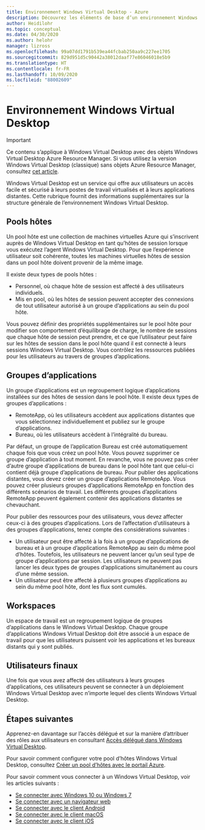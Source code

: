 ```yaml
---
title: Environnement Windows Virtual Desktop - Azure
description: Découvrez les éléments de base d’un environnement Windows Virtual Desktop, tels que les pools d’hôtes et les groupes d’applications.
author: Heidilohr
ms.topic: conceptual
ms.date: 04/30/2020
ms.author: helohr
manager: lizross
ms.openlocfilehash: 99a07dd1791b539ea44fcbab250aa9c227ee1705
ms.sourcegitcommit: 829d951d5c90442a38012daaf77e86046018e5b9
ms.translationtype: HT
ms.contentlocale: fr-FR
ms.lasthandoff: 10/09/2020
ms.locfileid: "88002609"
---
```

# <a name="windows-virtual-desktop-environment"></a>Environnement Windows Virtual Desktop

>[!IMPORTANT]
>Ce contenu s’applique à Windows Virtual Desktop avec des objets Windows Virtual Desktop Azure Resource Manager. Si vous utilisez la version Windows Virtual Desktop (classique) sans objets Azure Resource Manager, consultez [cet article](./virtual-desktop-fall-2019/environment-setup-2019.md).

Windows Virtual Desktop est un service qui offre aux utilisateurs un accès facile et sécurisé à leurs postes de travail virtualisés et à leurs applications distantes. Cette rubrique fournit des informations supplémentaires sur la structure générale de l’environnement Windows Virtual Desktop.

## <a name="host-pools"></a>Pools hôtes

Un pool hôte est une collection de machines virtuelles Azure qui s’inscrivent auprès de Windows Virtual Desktop en tant qu’hôtes de session lorsque vous exécutez l’agent Windows Virtual Desktop. Pour que l’expérience utilisateur soit cohérente, toutes les machines virtuelles hôtes de session dans un pool hôte doivent provenir de la même image.

Il existe deux types de pools hôtes :

- Personnel, où chaque hôte de session est affecté à des utilisateurs individuels.
- Mis en pool, où les hôtes de session peuvent accepter des connexions de tout utilisateur autorisé à un groupe d’applications au sein du pool hôte.

Vous pouvez définir des propriétés supplémentaires sur le pool hôte pour modifier son comportement d’équilibrage de charge, le nombre de sessions que chaque hôte de session peut prendre, et ce que l’utilisateur peut faire sur les hôtes de session dans le pool hôte quand il est connecté à leurs sessions Windows Virtual Desktop. Vous contrôlez les ressources publiées pour les utilisateurs au travers de groupes d’applications.

## <a name="app-groups"></a>Groupes d’applications

Un groupe d’applications est un regroupement logique d’applications installées sur des hôtes de session dans le pool hôte. Il existe deux types de groupes d’applications :

- RemoteApp, où les utilisateurs accèdent aux applications distantes que vous sélectionnez individuellement et publiez sur le groupe d’applications.
- Bureau, où les utilisateurs accèdent à l’intégralité du bureau.

Par défaut, un groupe de l’application Bureau est créé automatiquement chaque fois que vous créez un pool hôte. Vous pouvez supprimer ce groupe d’application à tout moment. En revanche, vous ne pouvez pas créer d’autre groupe d’applications de bureau dans le pool hôte tant que celui-ci contient déjà groupe d’applications de bureau. Pour publier des applications distantes, vous devez créer un groupe d’applications RemoteApp. Vous pouvez créer plusieurs groupes d’applications RemoteApp en fonction des différents scénarios de travail. Les différents groupes d’applications RemoteApp peuvent également contenir des applications distantes se chevauchant.

Pour publier des ressources pour des utilisateurs, vous devez affecter ceux-ci à des groupes d’applications. Lors de l’affectation d’utilisateurs à des groupes d’applications, tenez compte des considérations suivantes :

- Un utilisateur peut être affecté à la fois à un groupe d’applications de bureau et à un groupe d’applications RemoteApp au sein du même pool d’hôtes. Toutefois, les utilisateurs ne peuvent lancer qu’un seul type de groupe d’applications par session. Les utilisateurs ne peuvent pas lancer les deux types de groupes d’applications simultanément au cours d’une même session.
- Un utilisateur peut être affecté à plusieurs groupes d’applications au sein du même pool hôte, dont les flux sont cumulés.

## <a name="workspaces"></a>Workspaces

Un espace de travail est un regroupement logique de groupes d’applications dans le Windows Virtual Desktop. Chaque groupe d’applications Windows Virtual Desktop doit être associé à un espace de travail pour que les utilisateurs puissent voir les applications et les bureaux distants qui y sont publiés.

## <a name="end-users"></a>Utilisateurs finaux

Une fois que vous avez affecté des utilisateurs à leurs groupes d’applications, ces utilisateurs peuvent se connecter à un déploiement Windows Virtual Desktop avec n’importe lequel des clients Windows Virtual Desktop.

## <a name="next-steps"></a>Étapes suivantes

Apprenez-en davantage sur l’accès délégué et sur la manière d’attribuer des rôles aux utilisateurs en consultant [Accès délégué dans Windows Virtual Desktop](delegated-access-virtual-desktop.md).

Pour savoir comment configurer votre pool d’hôtes Windows Virtual Desktop, consultez [Créer un pool d’hôtes avec le portail Azure](create-host-pools-azure-marketplace.md).

Pour savoir comment vous connecter à un Windows Virtual Desktop, voir les articles suivants :

- [Se connecter avec Windows 10 ou Windows 7](connect-windows-7-10.md)
- [Se connecter avec un navigateur web](connect-web.md)
- [Se connecter avec le client Android](connect-android.md)
- [Se connecter avec le client macOS](connect-macos.md)
- [Se connecter avec le client iOS](connect-ios.md)